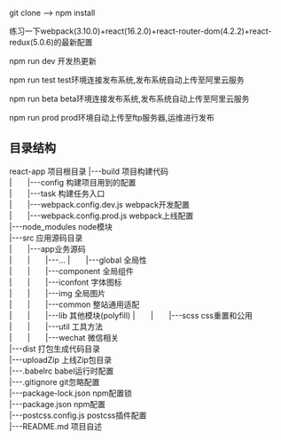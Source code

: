 git clone -->  npm install

练习一下webpack(3.10.0)+react(16.2.0)+react-router-dom(4.2.2)+react-redux(5.0.6)的最新配置

npm run dev  开发热更新

npm run test test环境连接发布系统,发布系统自动上传至阿里云服务

npm run beta beta环境连接发布系统,发布系统自动上传至阿里云服务

npm run prod prod环境自动上传至ftp服务器,运维进行发布


## 目录结构

react-app 项目根目录
|---build 项目构建代码  
|　　|---config 构建项目用到的配置  
|　　|---task 构建任务入口  
|　　|---webpack.config.dev.js webpack开发配置  
|　　|---webpack.config.prod.js webpack上线配置  
|---node_modules node模块  
|---src 应用源码目录  
|　　|---app业务源码  
|　　|　　|---...
|　　|---global 全局性   
|　　|　　|---component 全局组件  
|　　|　　|---iconfont 字体图标  
|　　|　　|---img 全局图片  
|　　|　　|---common 整站通用适配  
|　　|　　|---lib 其他模块(polyfill) 
|　　|　　|---scss css重置和公用
|　　|　　|---util 工具方法   
|　　|　　|---wechat 微信相关  
|---dist 打包生成代码目录  
|---uploadZip 上线Zip包目录  
|---.babelrc babel运行时配置  
|---.gitignore git忽略配置  
|---package-lock.json npm配置锁  
|---package.json npm配置  
|---postcss.config.js postcss插件配置  
|---README.md 项目自述 